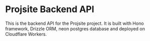 # Projsite Backend API

This is the backend API for the Projsite project. It is built with Hono framework, Drizzle ORM, neon postgres database and deployed on Cloudflare Workers.
